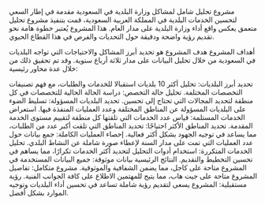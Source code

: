مشروع تحليل شامل لمشاكل وزارة البلدية في السعودية
مقدمة
في إطار السعي لتحسين الخدمات البلدية في المملكة العربية السعودية، قمت بتنفيذ مشروع تحليل متعمق يعكس واقع أداء وزارة البلدية على مدار العام. هذا المشروع يُعتبر خطوة هامة نحو تقديم رؤية واضحة ودقيقة حول التحديات والفرص في هذا القطاع الحيوي.

أهداف المشروع
هدف المشروع هو تحديد أبرز المشاكل والاحتياجات التي تواجه البلديات في السعودية من خلال تحليل البيانات على مدار ثلاثة أرباع سنوية. وقد تم تحقيق ذلك من خلال عدة محاور رئيسية:

تحديد أبرز البلديات: تحليل أكثر 10 بلديات استقبالا للخدمات والطلبات، مع فهم تصنيفات التخصصات المختلفة.
تحليل حالة التخصص: دراسة الحالة الحالية للتخصصات في كل منطقة لتحديد المجالات التي تحتاج إلى تحسين.
تحديد البلديات المسؤولة: تسليط الضوء على البلديات المسؤولة عن المناطق المختلفة وعدد العمليات المنفذة فيها.
استعراض الخدمات المستلمة: قياس عدد الخدمات التي تلقتها كل منطقة لتقييم مستوى الخدمة المقدمة.
تحديد المناطق الأكثر احتياجًا: تحديد المناطق التي تلقت أكبر عدد من الطلبات، مما يساعد في توجيه الجهود بشكل أكثر فعالية.
إحصاء العمليات الكاملة: جمع بيانات حول عدد العمليات التي تمت على مدار السنة لإعطاء صورة شاملة عن النشاط البلدي.
تحليل الخدمات المتكررة: استخدام أدوات التحليل لتحديد أكثر الخدمات تكرارًا، مما يساهم في تحسين التخطيط والتقديم.
النتائج الرئيسية
بيانات موثوقة: جميع البيانات المستخدمة في المشروع متاحة على كاجل، مما يضمن الشفافية والموثوقية.
مشروع متكامل: تفاصيل المشروع متاحة على جيت هاب، مما يتيح للمهتمين الاطلاع على كافة الجوانب الفنية.
رؤية مستقبلية: المشروع يسعى لتقديم رؤية شاملة تساعد في تحسين أداء البلديات وتوجيه الموارد بشكل أفضل.


